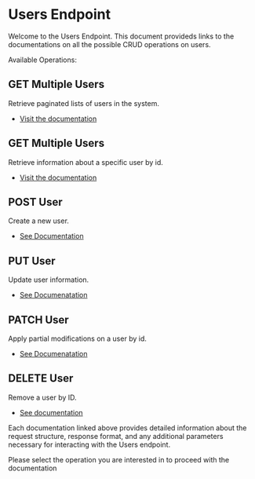 # Users Endpoint
Welcome to the Users Endpoint. This document provideds links to the documentations on all the possible CRUD operations on users.

Available Operations:

## GET Multiple Users
Retrieve paginated lists of users in the system.
- [Visit the documentation](./get.md)

## GET Multiple Users
Retrieve information about a specific user by id.
- [Visit the documentation](./[id]/get.md)

## POST User
Create a new user.
- [See Documentation](./post.md)

## PUT User
Update user information.
- [See Documenatation](./[id]/put.md)

## PATCH User
Apply partial modifications on a user by id.
- [See Documenatation](./[id]/patch.md)

## DELETE User
Remove a user by ID.
- [See documentation](./[id]/delete.md)

Each documentation linked above provides detailed information about the request structure, response format, and any additional parameters necessary for interacting with the Users endpoint.

Please select the operation you are interested in to proceed with the documentation
